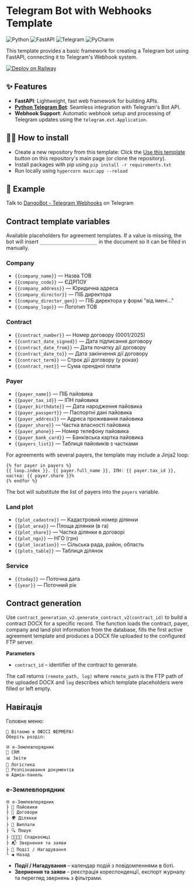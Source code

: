 # Telegram Bot with Webhooks Template

![Python](https://img.shields.io/badge/python-3670A0?style=for-the-badge&logo=python&logoColor=ffdd54)
![FastAPI](https://img.shields.io/badge/FastAPI-005571?style=for-the-badge&logo=fastapi)
![Telegram](https://img.shields.io/badge/Telegram-2CA5E0?style=for-the-badge&logo=telegram&logoColor=white)
![PyCharm](https://img.shields.io/badge/pycharm-143?style=for-the-badge&logo=pycharm&logoColor=black&color=black&labelColor=green)

This template provides a basic framework for creating a Telegram bot using FastAPI, connecting it to Telegram's Webhook
system.

[![Deploy on Railway](https://railway.com/button.svg)](https://railway.com/template/5kprwG?referralCode=Al2B-n)

## ✨ Features

- **FastAPI**: Lightweight, fast web framework for building APIs.
- **[Python Telegram Bot](https://python-telegram-bot.org/)**: Seamless integration with Telegram's Bot API.
- **Webhook Support**: Automatic webhook setup and processing of Telegram updates using the `telegram.ext.Application`.

## 💁‍♀️ How to install

- Create a new repository from this template: Click
  the [Use this template](https://github.com/new?template_name=TelegramBot.Webhook&template_owner=dangos-dev) button on
  this repository's main page (or clone the repository).
- Install packages with pip using `pip install -r requirements.txt`
- Run locally using `hypercorn main:app --reload`

## 🤖 Example
Talk to [DangoBot - Telegram Webhooks](https://t.me/dango_webhook_bot) on Telegram

## Contract template variables

Available placeholders for agreement templates. If a value is missing, the bot
will insert `______________________` in the document so it can be filled in
manually.

### Company
- `{{company_name}}` — Назва ТОВ
- `{{company_code}}` — ЄДРПОУ
- `{{company_address}}` — Юридична адреса
- `{{company_director}}` — ПІБ директора
- `{{company_director_gen}}` — ПІБ директора у формі "від імені..."
- `{{company_logo}}` — Логотип ТОВ

### Contract
- `{{contract_number}}` — Номер договору (0001/2025)
- `{{contract_date_signed}}` — Дата підписання договору
- `{{contract_date_from}}` — Дата початку дії договору
- `{{contract_date_to}}` — Дата закінчення дії договору
- `{{contract_term}}` — Строк дії договору (у роках)
- `{{contract_rent}}` — Сума орендної плати

### Payer
- `{{payer_name}}` — ПІБ пайовика
- `{{payer_tax_id}}` — ІПН пайовика
- `{{payer_birthdate}}` — Дата народження пайовика
- `{{payer_passport}}` — Паспортні дані пайовика
- `{{payer_address}}` — Адреса проживання пайовика
- `{{payer_share}}` — Частка власності пайовика
- `{{payer_phone}}` — Номер телефону пайовика
- `{{payer_bank_card}}` — Банківська картка пайовика
- `{{payers_list}}` — Таблиця пайовиків з частками

For agreements with several payers, the template may include a Jinja2 loop:

```
{% for payer in payers %}
{{ loop.index }}. {{ payer.full_name }}, ІПН: {{ payer.tax_id }}, частка: {{ payer.share }}%
{% endfor %}
```

The bot will substitute the list of payers into the `payers` variable.

### Land plot
- `{{plot_cadastre}}` — Кадастровий номер ділянки
- `{{plot_area}}` — Площа ділянки (в га)
- `{{plot_share}}` — Частка ділянки в договорі
- `{{plot_ngo}}` — НГО (грн)
- `{{plot_location}}` — Сільська рада, район, область
- `{{plots_table}}` — Таблиця ділянок

### Service
- `{{today}}` — Поточна дата
- `{{year}}` — Поточний рік

## Contract generation

Use `contract_generation_v2.generate_contract_v2(contract_id)` to build a
contract DOCX for a specific record. The function loads the contract, payer,
company and land plot information from the database, fills the first active
agreement template and produces a DOCX file uploaded to the configured
FTP server.

**Parameters**

- `contract_id` – identifier of the contract to generate.

The call returns `(remote_path, log)` where `remote_path` is the FTP path of the
uploaded DOCX and `log` describes which template placeholders were filled or left
empty.

## Навігація

Головне меню:

```
👋 Вітаємо в ОФІСІ ФЕРМЕРА!
Оберіть розділ:

🌐 e-Землевпорядник
🧩 CRM
📊 Звіти
🚛 Логістика
🤖 Розпізнавання документів
⚙️ Адмін-панель
```

### e-Землевпорядник

```
🌐 e-Землевпорядник
├ 📁 Пайовики
├ 📄 Договори
├ 🌍 Ділянки
├ 🧾 Виплати
├ 🔍 Пошук
├ 👨‍👩‍👧‍👦 Спадкоємці
├ 📬 Звернення та заяви
├ 📆 Події / Нагадування
└ ◀️ Назад
```

- **Події / Нагадування** – календар подій з повідомленнями в боті.
- **Звернення та заяви** – реєстрація кореспонденції, експорт журналу та перегляд звернень з фільтрами.
